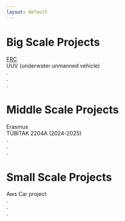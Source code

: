 ```yaml
---
layout: default
---
```


# Big Scale Projects
[FRC](projects/frc) <br>
UUV (underwater unmanned vehicle) <br>
. <br>
.  <br>
.

# Middle Scale Projects
Erasmus <br>
TÜBİTAK 2204A (2024-2025) <br>
. <br>
. <br>
.

# Small Scale Projects
Aws Car project <br>
. <br>
. <br>
.
